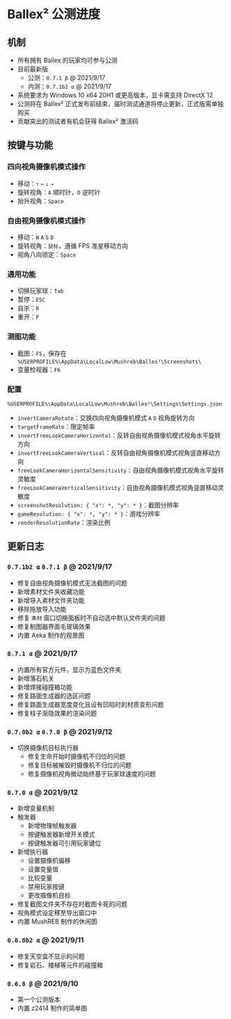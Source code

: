 # Ballex² 公测进度

## 机制

- 所有拥有 Ballex 的玩家均可参与公测
- 目前最新版
  - 公测：`0.7.1 β` @ 2021/9/17
  - 内测：`0.7.1b2 α` @ 2021/9/17
- 系统要求为 Windows 10 x64 20H1 或更高版本，显卡需支持 DirectX 12
- 公测将在 Ballex² 正式发布前结束，届时测试通道将停止更新，正式版需单独购买
- 贡献突出的测试者有机会获得 Ballex² 激活码

## 按键与功能

### 四向视角摄像机模式操作

- 移动：`↑` `←` `↓` `→`
- 旋转视角：`A` 顺时针，`D` 逆时针
- 抬升视角：`Space`

### 自由视角摄像机模式操作

- 移动：`W` `A` `S` `D`
- 旋转视角：`鼠标`，遵循 FPS 准星移动方向
- 视角八向锁定：`Space`

### 通用功能

- 切换玩家球：`Tab`
- 暂停：`ESC`
- 自杀：`R`
- 重开：`P`

### 测图功能

- 截图：`F5`，保存在 `%USERPROFILE%\AppData\LocalLow\Mushreb\Ballex²\Screenshots\`
- 变量检视器：`F6`

### 配置

`%USERPROFILE%\AppData\LocalLow\Mushreb\Ballex²\Settings\Settings.json`

- `invertCameraRotate`：交换四向视角摄像机模式 `A` `D` 视角旋转方向
- `targetFrameRate`：限定帧率
- `invertFreeLookCameraHorizontal`：反转自由视角摄像机模式视角水平旋转方向
- `invertFreeLookCameraVertical`：反转自由视角摄像机模式视角竖直移动方向
- `freeLookCameraHorizontalSensitivity`：自由视角摄像机模式视角水平旋转灵敏度
- `freeLookCameraVerticalSensitivity`：自由视角摄像机模式视角竖直移动灵敏度
- `screenshotResolution: { "x": *, "y": * }`：截图分辨率
- `gameResolution: { "x": *, "y": * }`：游戏分辨率
- `renderResolutionRate`：渲染比例

## 更新日志

### `0.7.1b2 α` `0.7.1 β` @ 2021/9/17

- 修复自由视角摄像机模式无法截图的问题
- 新增素材文件夹收藏功能
- 新增导入素材文件夹功能
- 移除拖放导入功能
- 修复 `素材` 窗口切换面板时不自动选中默认文件夹的问题
- 修复制图器界面毛玻璃效果
- 内置 Aeka 制作的观景图

### `0.7.1 α` @ 2021/9/17

- 内置所有官方元件，显示为蓝色文件夹
- 新增落石机关
- 新增焊接碰撞箱功能
- 修复路面生成器的选区问题
- 修复路面生成器宽度变化且设有凹陷时的材质变形问题
- 修复柱子渐隐效果的渲染问题

### `0.7.0b2 α` `0.7.0 β` @ 2021/9/12

- 切换摄像机目标执行器
  - 修复生命开始时摄像机不归位的问题
  - 修复目标被摧毁时摄像机不归位的问题
  - 修复摄像机视角微动始终基于玩家球速度的问题

### `0.7.0 α` @ 2021/9/12

- 新增变量机制
- 触发器
  - 新增物理帧触发器
  - 按键触发器新增开关模式
  - 按键触发器可引用玩家键位
- 新增执行器
  - 设置摄像机偏移
  - 设置变量值
  - 比较变量
  - 禁用玩家按键
  - 更改摄像机目标
- 修复截图文件夹不存在时截图卡死的问题
- 视角模式设定移至导出窗口中
- 内置 MushREB 制作的休闲图

### `0.6.8b2 α` @ 2021/9/11

- 修复天空盒不显示的问题
- 修复岩石、楼梯等元件的碰撞箱

### `0.6.8 β` @ 2021/9/10

- 第一个公测版本
- 内置 z2414 制作的简单图
